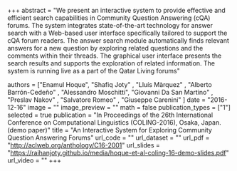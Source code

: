 +++
abstract = "We present an interactive system to provide effective and efficient search capabilities in Community Question Answering (cQA) forums. The system integrates state-of-the-art technology for answer search with a Web-based user interface specifically tailored to support the cQA forum readers. The answer search module automatically finds relevant answers for a new question by exploring related questions and the comments within their threads. The graphical user interface presents the search results and supports the exploration of related information. The system is running live as a part of the Qatar Living forums" 

authors = ["Enamul Hoque", "Shafiq Joty" , "Lluís Màrquez" , "Alberto Barrón-Cedeño" , "Alessandro Moschitti", "Giovanni Da San Martino" , "Preslav Nakov" , "Salvatore Romeo" , "Giuseppe Carenini" ]
date = "2016-12-16"
image = ""
image_preview = ""
math = false
publication_types = ["1"]
selected = true
publication = "In Proceedings of the 26th International Conference on Computational Linguistics (COLING-2016), Osaka, Japan. (demo paper)"
title = "An Interactive System for Exploring Community Question Answering Forums"
url_code = ""
url_dataset = ""
url_pdf = "http://aclweb.org/anthology/C16-2001"
url_slides = "https://raihanjoty.github.io/media/hoque-et-al-coling-16-demo-slides.pdf"
url_video = ""
+++



